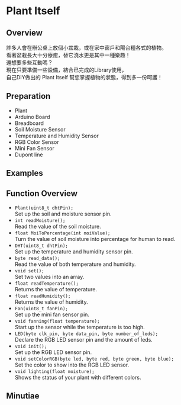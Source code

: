 # Plant Itself

## Overview
許多人會在辦公桌上放個小盆栽，或在家中窗戶和陽台種各式的植物。<br>看著盆栽長大十分療癒，替它澆水更是其中一種樂趣！<br>還想要多些互動嗎？<br>現在只要準備一些設備，結合已完成的Library使用，<br>自己DIY做出的 Plant Itself 幫您掌握植物的狀態，得到多一份呵護！

## Preparation
- Plant
- Arduino Board
- Breadboard
- Soil Moisture Sensor
- Temperature and Humidity Sensor
- RGB Color Sensor
- Mini Fan Sensor
- Dupont line

## Examples
## Function Overview
- `Plant(uint8_t dhtPin);`<br>
Set up the soil and moisture sensor pin.
-	`int readMoisture();`<br>
Read the value of the soil moisture.
-	`float MoiToPercentage(int moiValue);`<br>
Turn the value of soil moisture into percentage for human to read.
- `DHT(uint8_t dhtPin);`<br>
Set up the temperature and humidity sensor pin.
-	`byte read_data();`<br>
Read the value of both temperature and humidity.
-	`void set();`<br>
Set two values into an array.
-	`float readTemperature();`<br>
Returns the value of temperature.
-	`float readHumidity();`<br>
Returns the value of humidity.
- `Fan(uint8_t fanPin);`<br>
Set up the mini fan sensor pin.
-	`void fanning(float temperature);`<br>
Start up the sensor while the temperature is too high.
- `LED(byte clk_pin, byte data_pin, byte number_of_leds);`<br>
Declare the RGB LED sensor pin and the amount of leds.
- `void init();`<br>
Set up the RGB LED sensor pin.
-	`void setColorRGB(byte led, byte red, byte green, byte blue);`<br>
Set the color to show into the RGB LED sensor.
-	`void lighting(float moisture);`<br>
Shows the status of your plant with different colors.

## Minutiae
